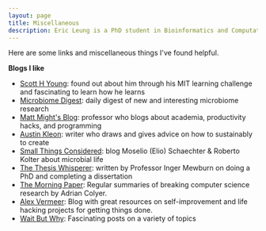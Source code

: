 ```yaml
---
layout: page
title: Miscellaneous
description: Eric Leung is a PhD student in Bioinformatics and Computational Biology in the Department of Medical Informatics and Clinical Epidemiology at the Oregon Health &amp; Science University
---
```


Here are some links and miscellaneous things I've found helpful.

**Blogs I like**

- [Scott H Young](https://www.scotthyoung.com/blog/): found out about him
  through his MIT learning challenge and fascinating to learn how he learns
- [Microbiome Digest](https://microbiomedigest.com/): daily digest of new and
  interesting microbiome research
- [Matt Might's Blog](http://matt.might.net/articles/): professor who blogs
  about academia, productivity hacks, and programming
- [Austin Kleon](https://austinkleon.com/): writer who draws and gives advice
  on how to sustainably to create
- [Small Things Considered](https://schaechter.asmblog.org/schaechter/): blog
  Moselio (Elio) Schaechter & Roberto Kolter about microbial life
- [The Thesis Whisperer](https://thesiswhisperer.com/): written by Professor
  Inger Mewburn on doing a PhD and completing a dissertation
- [The Morning Paper](https://blog.acolyer.org/): Regular summaries of
  breaking computer science research by Adrian Colyer.
- [Alex Vermeer](https://alexvermeer.com/): Blog with great resources on
  self-improvement and life hacking projects for getting things done.
- [Wait But Why](https://waitbutwhy.com/): Fascinating posts on a variety of
  topics
